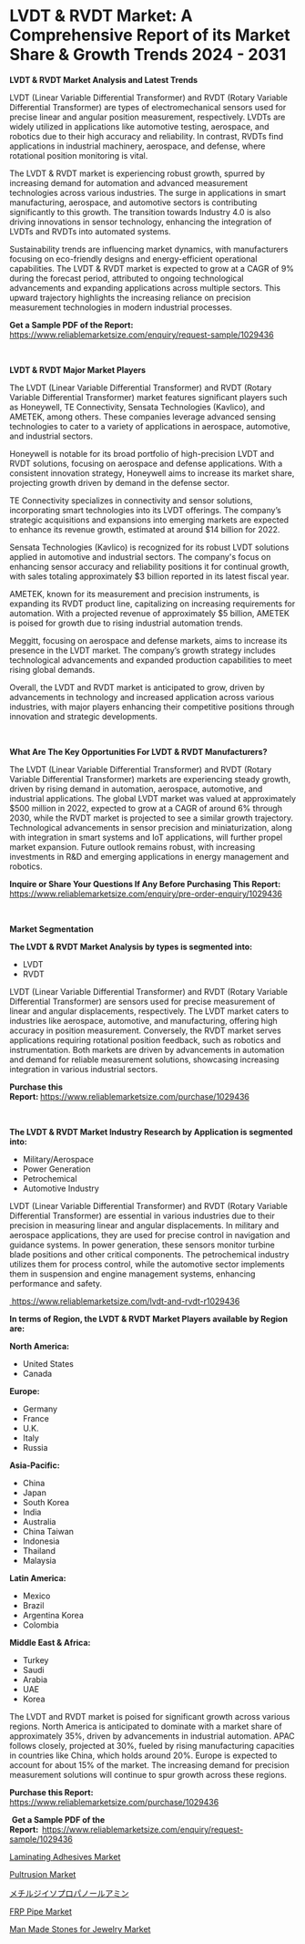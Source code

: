 <p><h1>LVDT & RVDT Market: A Comprehensive Report of its Market Share & Growth Trends 2024 - 2031</h1></p><p><strong>LVDT & RVDT Market Analysis and Latest Trends</strong></p>
<p><p>LVDT (Linear Variable Differential Transformer) and RVDT (Rotary Variable Differential Transformer) are types of electromechanical sensors used for precise linear and angular position measurement, respectively. LVDTs are widely utilized in applications like automotive testing, aerospace, and robotics due to their high accuracy and reliability. In contrast, RVDTs find applications in industrial machinery, aerospace, and defense, where rotational position monitoring is vital.</p><p>The LVDT & RVDT market is experiencing robust growth, spurred by increasing demand for automation and advanced measurement technologies across various industries. The surge in applications in smart manufacturing, aerospace, and automotive sectors is contributing significantly to this growth. The transition towards Industry 4.0 is also driving innovations in sensor technology, enhancing the integration of LVDTs and RVDTs into automated systems.</p><p>Sustainability trends are influencing market dynamics, with manufacturers focusing on eco-friendly designs and energy-efficient operational capabilities. The LVDT & RVDT market is expected to grow at a CAGR of 9% during the forecast period, attributed to ongoing technological advancements and expanding applications across multiple sectors. This upward trajectory highlights the increasing reliance on precision measurement technologies in modern industrial processes.</p></p>
<p><strong>Get a Sample PDF of the Report:&nbsp;</strong> <a href="https://www.reliablemarketsize.com/enquiry/request-sample/1029436">https://www.reliablemarketsize.com/enquiry/request-sample/1029436</a></p>
<p>&nbsp;</p>
<p><strong>LVDT & RVDT Major Market Players</strong></p>
<p><p>The LVDT (Linear Variable Differential Transformer) and RVDT (Rotary Variable Differential Transformer) market features significant players such as Honeywell, TE Connectivity, Sensata Technologies (Kavlico), and AMETEK, among others. These companies leverage advanced sensing technologies to cater to a variety of applications in aerospace, automotive, and industrial sectors.</p><p>Honeywell is notable for its broad portfolio of high-precision LVDT and RVDT solutions, focusing on aerospace and defense applications. With a consistent innovation strategy, Honeywell aims to increase its market share, projecting growth driven by demand in the defense sector.</p><p>TE Connectivity specializes in connectivity and sensor solutions, incorporating smart technologies into its LVDT offerings. The company’s strategic acquisitions and expansions into emerging markets are expected to enhance its revenue growth, estimated at around $14 billion for 2022.</p><p>Sensata Technologies (Kavlico) is recognized for its robust LVDT solutions applied in automotive and industrial sectors. The company's focus on enhancing sensor accuracy and reliability positions it for continual growth, with sales totaling approximately $3 billion reported in its latest fiscal year.</p><p>AMETEK, known for its measurement and precision instruments, is expanding its RVDT product line, capitalizing on increasing requirements for automation. With a projected revenue of approximately $5 billion, AMETEK is poised for growth due to rising industrial automation trends.</p><p>Meggitt, focusing on aerospace and defense markets, aims to increase its presence in the LVDT market. The company’s growth strategy includes technological advancements and expanded production capabilities to meet rising global demands.</p><p>Overall, the LVDT and RVDT market is anticipated to grow, driven by advancements in technology and increased application across various industries, with major players enhancing their competitive positions through innovation and strategic developments.</p></p>
<p>&nbsp;</p>
<p><strong>What Are The Key Opportunities For LVDT & RVDT Manufacturers?</strong></p>
<p><p>The LVDT (Linear Variable Differential Transformer) and RVDT (Rotary Variable Differential Transformer) markets are experiencing steady growth, driven by rising demand in automation, aerospace, automotive, and industrial applications. The global LVDT market was valued at approximately $500 million in 2022, expected to grow at a CAGR of around 6% through 2030, while the RVDT market is projected to see a similar growth trajectory. Technological advancements in sensor precision and miniaturization, along with integration in smart systems and IoT applications, will further propel market expansion. Future outlook remains robust, with increasing investments in R&D and emerging applications in energy management and robotics.</p></p>
<p><strong>Inquire or Share Your Questions If Any Before Purchasing This Report:</strong> <a href="https://www.reliablemarketsize.com/enquiry/pre-order-enquiry/1029436">https://www.reliablemarketsize.com/enquiry/pre-order-enquiry/1029436</a></p>
<p>&nbsp;</p>
<p><strong>Market Segmentation</strong></p>
<p><strong>The LVDT & RVDT Market Analysis by types is segmented into:</strong></p>
<p><ul><li>LVDT</li><li>RVDT</li></ul></p>
<p><p>LVDT (Linear Variable Differential Transformer) and RVDT (Rotary Variable Differential Transformer) are sensors used for precise measurement of linear and angular displacements, respectively. The LVDT market caters to industries like aerospace, automotive, and manufacturing, offering high accuracy in position measurement. Conversely, the RVDT market serves applications requiring rotational position feedback, such as robotics and instrumentation. Both markets are driven by advancements in automation and demand for reliable measurement solutions, showcasing increasing integration in various industrial sectors.</p></p>
<p><strong>Purchase this Report:&nbsp;</strong><a href="https://www.reliablemarketsize.com/purchase/1029436">https://www.reliablemarketsize.com/purchase/1029436</a></p>
<p>&nbsp;</p>
<p><strong>The LVDT & RVDT Market Industry Research by Application is segmented into:</strong></p>
<p><ul><li>Military/Aerospace</li><li>Power Generation</li><li>Petrochemical</li><li>Automotive Industry</li></ul></p>
<p><p>LVDT (Linear Variable Differential Transformer) and RVDT (Rotary Variable Differential Transformer) are essential in various industries due to their precision in measuring linear and angular displacements. In military and aerospace applications, they are used for precise control in navigation and guidance systems. In power generation, these sensors monitor turbine blade positions and other critical components. The petrochemical industry utilizes them for process control, while the automotive sector implements them in suspension and engine management systems, enhancing performance and safety.</p></p>
<p><a href="https://www.reliablemarketsize.com/lvdt-and-rvdt-r1029436">&nbsp;https://www.reliablemarketsize.com/lvdt-and-rvdt-r1029436</a></p>
<p><strong>In terms of Region, the LVDT & RVDT Market Players available by Region are:</strong></p>
<p>
    <p> <strong> North America: </strong>
        <ul>
            <li>United States</li>
            <li>Canada</li>
        </ul>
        </p> 
    <p> <strong> Europe: </strong>
        <ul>
            <li>Germany</li>
            <li>France</li>
            <li>U.K.</li>
            <li>Italy</li>
            <li>Russia</li>
        </ul>
        </p> 
    <p> <strong> Asia-Pacific: </strong>
        <ul>
            <li>China</li>
            <li>Japan</li>
            <li>South Korea</li>
            <li>India</li>
            <li>Australia</li>
            <li>China Taiwan</li>
            <li>Indonesia</li>
            <li>Thailand</li>
            <li>Malaysia</li>
        </ul>
        </p> 
    <p> <strong> Latin America: </strong>
        <ul>
            <li>Mexico</li>
            <li>Brazil</li>
            <li>Argentina Korea</li>
            <li>Colombia</li>
        </ul>
        </p> 
    <p> <strong> Middle East & Africa: </strong>
        <ul>
            <li>Turkey</li>
            <li>Saudi</li>
            <li>Arabia</li>
            <li>UAE</li>
            <li>Korea</li>
        </ul>
    </p>
    </p>
<p><p>The LVDT and RVDT market is poised for significant growth across various regions. North America is anticipated to dominate with a market share of approximately 35%, driven by advancements in industrial automation. APAC follows closely, projected at 30%, fueled by rising manufacturing capacities in countries like China, which holds around 20%. Europe is expected to account for about 15% of the market. The increasing demand for precision measurement solutions will continue to spur growth across these regions.</p></p>
<p><strong>Purchase this Report: </strong><a href="https://www.reliablemarketsize.com/purchase/1029436">https://www.reliablemarketsize.com/purchase/1029436</a></p>
<p>&nbsp;<strong>Get a Sample PDF of the Report:&nbsp;&nbsp;</strong><a href="https://www.reliablemarketsize.com/enquiry/request-sample/1029436">https://www.reliablemarketsize.com/enquiry/request-sample/1029436</a></p>
<p><strong></strong></p>
<p><p><a href="https://medium.com/@marilynfhghoster53/laminating-adhesives-market-outlook-and-forecast-from-2024-to-2031-45ea662888b1">Laminating Adhesives Market</a></p><p><a href="https://issuu.com/reportprime-2/docs/pultrusion-market-size-2030.pptx_fc9221c921c665">Pultrusion Market</a></p><p><a href="https://medium.com/@kingmsvie/methyldiisopropanolamine-market-%E3%81%AE%E3%82%B0%E3%83%AD%E3%83%BC%E3%83%90%E3%83%AB%E5%B8%82%E5%A0%B4%E6%A6%82%E8%A6%81%E3%81%AF-%E4%B8%96%E7%95%8C%E3%81%8A%E3%82%88%E3%81%B3%E4%B8%BB%E8%A6%81%E5%B8%82%E5%A0%B4%E3%81%AB%E3%81%8A%E3%81%91%E3%82%8B%E6%A5%AD%E7%95%8C%E3%81%AB%E5%BD%B1%E9%9F%BF%E3%82%92%E4%B8%8E%E3%81%88%E3%82%8B%E4%B8%BB%E8%A6%81%E3%81%AA%E3%83%88%E3%83%AC%E3%83%B3%E3%83%89%E3%81%AB%E3%81%A4%E3%81%84%E3%81%A6-%E7%8B%AC%E8%87%AA%E3%81%AE%E8%A6%96%E7%82%B9%E3%82%92%E6%8F%90%E4%BE%9B%E3%81%97%E3%81%BE%E3%81%99-5f9922d1de58?postPublishedType=initial">メチルジイソプロパノールアミン</a></p><p><a href="https://medium.com/@marilynfhghoster53/the-frp-pipe-market-is-experiencing-higher-than-anticipated-demand-compared-to-pre-pandemic-67b159ebf953">FRP Pipe Market</a></p><p><a href="https://www.linkedin.com/pulse/market-trends-global-man-made-stones-jewelry-forecast-analysis-vv8ec?trackingId=zTZ929gSSz2G7gu3PQFT1g%3D%3D">Man Made Stones for Jewelry Market</a></p></p>